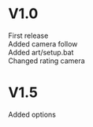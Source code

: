 # V1.0
First release\
Added camera follow\
Added art/setup.bat\
Changed rating camera

# V1.5
Added options